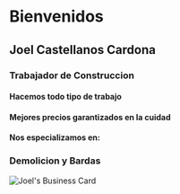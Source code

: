 # Bienvenidos

## Joel Castellanos Cardona
 

### Trabajador de Construccion

#### Hacemos todo tipo de trabajo
#### Mejores precios garantizados en la cuidad
#### Nos especializamos en: 

### Demolicion y Bardas
        
<img src="https://media.istockphoto.com/vectors/home-repair-logo-vector-illustrations-vector-id1151561707?k=20&m=1151561707&s=612x612&w=0&h=CP0N_NONisD9On5Ge9UIow6tn_A52gGbOm1wiIMmoZ8=" alt="Joel's Business Card">

 
